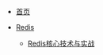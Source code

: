 <!-- docs/_sidebar.md -->

* [首页](/)

* [Redis](/Redis/)
    * [Redis核心技术与实战](Redis/Redis核心技术与实战/) 

